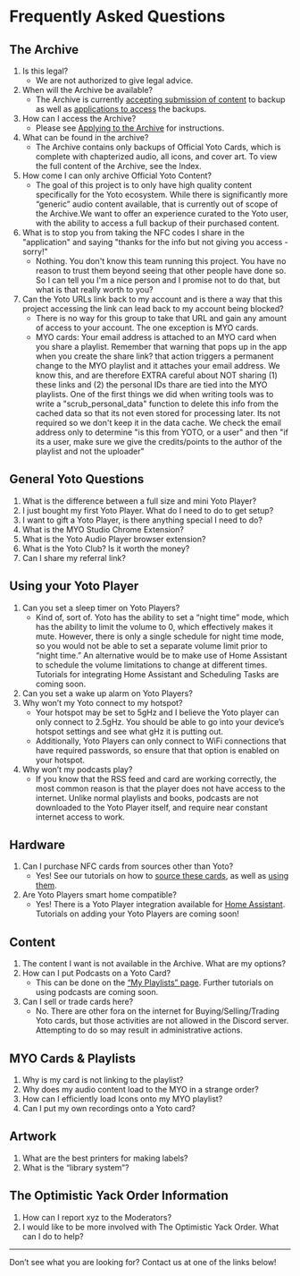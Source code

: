 
# Frequently Asked Questions

## The Archive

1.  Is this legal?
	- We are not authorized to give legal advice.
3.  When will the Archive be available?
	- The Archive is currently [accepting submission of content](/guides/archive/using_the_card_collector_tool.md) to backup as well as [applications to access](/guides/archive/applying_to_the_archive.md) the backups.
4.  How can I access the Archive?
	- Please see  [Applying to the Archive](/guides/archive/applying_to_the_archive.md) for instructions.
5.  What can be found in the archive?
	- The Archive contains only backups of Official Yoto Cards, which is complete with chapterized audio, all icons, and cover art. To view the full content of the Archive, see the Index.
6.  How come I can only archive Official Yoto Content?
	- The goal of this project is to only have high quality content specifically for the Yoto ecosystem. While there is significantly more “generic” audio content available, that is currently out of scope of the Archive.We want to offer an experience curated to the Yoto user, with the ability to access a full backup of their purchased content.
7. What is to stop you from taking the NFC codes I share in the "application" and saying "thanks for the info but not giving you access - sorry!" 
	- Nothing. You don't know this team running this project. You have no reason to trust them beyond seeing that other people have done so. So I can tell you I'm a nice person and I promise not to do that, but what is that really worth to you?
8. Can the Yoto URLs link back to my account and is there a way that this project accessing the link can lead back to my account being blocked?
	- There is no way for this group to take that URL and gain any amount of access to your account. The one exception is MYO cards.
	- MYO cards: Your email address is attached to an MYO card when you share a playlist. Remember that warning that pops up in the app when you create the share link? that action triggers a permanent change to the MYO playlist and it attaches your email address.  We know this, and are therefore EXTRA careful about NOT sharing (1) these links and (2) the personal IDs thare are tied into the MYO playlists. One of the first things we did when writing tools was to write a "scrub_personal_data" function to delete this info from the cached data so that its not even stored for processing later. Its not required so we don't keep it in the data cache. We check the email address only to determine "is this from YOTO, or a user" and then "if its a user, make sure we give the credits/points to the author of the playlist and not the uploader"

## General Yoto Questions

1.  What is the difference between a full size and mini Yoto Player?
2.  I just bought my first Yoto Player. What do I need to do to get setup?
3.  I want to gift a Yoto Player, is there anything special I need to do?
4.  What is the MYO Studio Chrome Extension?
5.  What is the Yoto Audio Player browser extension?
6.  What is the Yoto Club? Is it worth the money?
7.  Can I share my referral link?

## Using your Yoto Player

1.  Can you set a sleep timer on Yoto Players?
	- Kind of, sort of. Yoto has the ability to set a “night time” mode, which has the ability to limit the volume to 0, which effectively makes it mute. However, there is only a single schedule for night time mode, so you would not be able to set a separate volume limit prior to “night time.” An alternative would be to make use of Home Assistant to schedule the volume limitations to change at different times. Tutorials for integrating Home Assistant and Scheduling Tasks are coming soon.
2.  Can you set a wake up alarm on Yoto Players?
3.  Why won’t my Yoto connect to my hotspot?
	- Your hotspot may be set to 5gHz and I believe the Yoto player can only connect to 2.5gHz. You should be able to go into your device’s hotspot settings and see what gHz it is putting out.
	- Additionally, Yoto Players can only connect to WiFi connections that have required passwords, so ensure that that option is enabled on your hotspot.
4.  Why won’t my podcasts play?
	- If you know that the RSS feed and card are working correctly, the most common reason is that the player does not have access to the internet. Unlike normal playlists and books, podcasts are not downloaded to the Yoto Player itself, and require near constant internet access to work.

## Hardware

1.  Can I purchase NFC cards from sources other than Yoto?
	- Yes! See our tutorials on how to [source these cards](/guides/choosing_a_3rd_party_nfc_card.md), as well as [using them](/guides/using_3rd_party_nfc_cards.md).
2.  Are Yoto Players smart home compatible?
	- Yes! There is a Yoto Player integration available for [Home Assistant](https://www.home-assistant.io/). Tutorials on adding your Yoto Players are coming soon!

## Content

1.  The content I want is not available in the Archive. What are my options?
2.  How can I put Podcasts on a Yoto Card?
	- This can be done on the [“My Playlists” page](https://my.yotoplay.com/my-cards). Further tutorials on using podcasts are coming soon.
3.  Can I sell or trade cards here?
	- No. There are other fora on the internet for Buying/Selling/Trading Yoto cards, but those activities are not allowed in the Discord server. Attempting to do so may result in administrative actions.

## MYO Cards & Playlists

1.  Why is my card is not linking to the playlist?
2.  Why does my audio content load to the MYO in a strange order?
3.  How can I efficiently load Icons onto my MYO playlist?
4.  Can I put my own recordings onto a Yoto card?

## Artwork

1.  What are the best printers for making labels?
2.  What is the “library system”?

## The Optimistic Yack Order Information

1.  How can I report xyz to the Moderators?
2.  I would like to be more involved with The Optimistic Yack Order. What can I do to help?

---

Don’t see what you are looking for? Contact us at one of the links below!